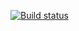 [![Build status](https://ci.appveyor.com/api/projects/status/7v18pdyp92kobm43/branch/master?svg=true)](https://ci.appveyor.com/project/KulinichevaKarina/apitest-3s0ci/branch/master)
